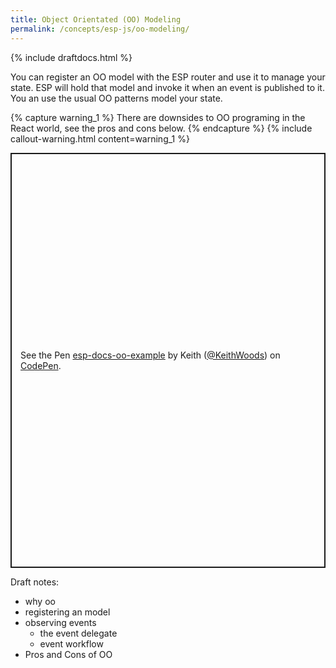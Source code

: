 ```yaml
---
title: Object Orientated (OO) Modeling
permalink: /concepts/esp-js/oo-modeling/
---
```


{% include draftdocs.html %}

You can register an OO model with the ESP router and use it to manage your state. 
ESP will hold that model and invoke it when an event is published to it.
You an use the usual OO patterns model your state.

{% capture warning_1 %}
There are downsides to OO programing in the React world, see the pros and cons below.
{% endcapture %}
{% include callout-warning.html content=warning_1 %}

<p class="codepen" data-height="664" data-theme-id="dark" data-default-tab="js,result" data-user="KeithWoods" data-slug-hash="JjoQNJq" style="height: 664px; box-sizing: border-box; display: flex; align-items: center; justify-content: center; border: 2px solid; margin: 1em 0; padding: 1em;" data-pen-title="esp-docs-oo-example">
  <span>See the Pen <a href="https://codepen.io/KeithWoods/pen/JjoQNJq">
  esp-docs-oo-example</a> by Keith (<a href="https://codepen.io/KeithWoods">@KeithWoods</a>)
  on <a href="https://codepen.io">CodePen</a>.</span>
</p>
<script async src="https://static.codepen.io/assets/embed/ei.js"></script>

Draft notes:

* why oo
* registering an model
* observing events 
  * the event delegate 
  * event workflow 
* Pros and Cons of OO